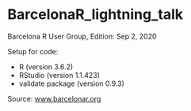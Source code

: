# BarcelonaR_lightning_talk

Barcelona R User Group, Edition: Sep 2, 2020

Setup for code:

- R (version 3.6.2)
- RStudio (version 1.1.423)
- validate package (version 0.9.3)

Source: www.barcelonar.org
